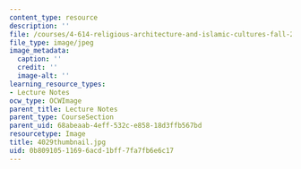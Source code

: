 ```yaml
---
content_type: resource
description: ''
file: /courses/4-614-religious-architecture-and-islamic-cultures-fall-2002/0b80910511696acd1bff7fa7fb6e6c17_4029thumbnail.jpg
file_type: image/jpeg
image_metadata:
  caption: ''
  credit: ''
  image-alt: ''
learning_resource_types:
- Lecture Notes
ocw_type: OCWImage
parent_title: Lecture Notes
parent_type: CourseSection
parent_uid: 68abeaab-4eff-532c-e858-18d3ffb567bd
resourcetype: Image
title: 4029thumbnail.jpg
uid: 0b809105-1169-6acd-1bff-7fa7fb6e6c17
---
```

